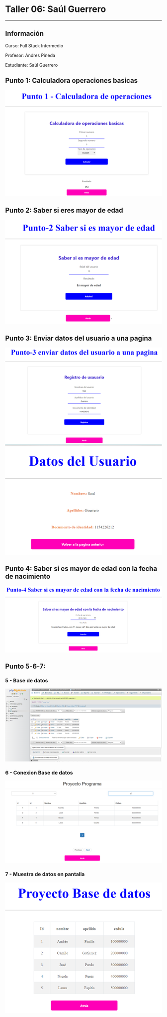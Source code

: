 <h1>Taller 06: Saúl Guerrero</h1>
<hr>

<h2>Información</h2>
<p>Curso: Full Stack Intermedio</p>
<p>Profesor: Andres Pineda</p>
<p>Estudiante: Saúl Guerrero</p>



<h2>Punto 1: Calculadora operaciones basicas</h2>
<img src="./public/images/punto-1.png" alt="Calculator">
<h2>Punto 2: Saber si eres mayor de edad</h2>
<img src="./public/images/punto-2.png" alt="Age">
<h2>Punto 3: Enviar datos del usuario a una pagina</h2>
<img src="./public/images/punto-3.png" alt="page">
<img src="./public/images/punto-3-1.png" alt="Age">
<h2>Punto 4: Saber si es mayor de edad con la fecha de nacimiento</h2>
<img src="./public/images/punto-4.png" alt="Age">
<h2>Punto 5-6-7: </h2>
<h3>5 - Base de datos </h3>
<img src="./public/images/mysql.png" alt="myqsl">
<h3>6 - Conexion Base de datos </h3>
<img src="./public/images/conexionBD.png" alt="connection">

<h3>7 - Muestra de datos en pantalla </h3>
<img src="./public/images/BD.png" alt="connection">
